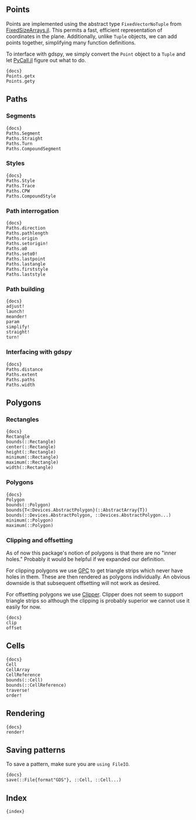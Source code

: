 ## Points

Points are implemented using the abstract type `FixedVectorNoTuple`
from [FixedSizeArrays.jl](https://github.com/SimonDanisch/FixedSizeArrays.jl).
This permits a fast, efficient representation of
coordinates in the plane. Additionally, unlike `Tuple` objects, we can
add points together, simplifying many function definitions.

To interface with gdspy, we simply convert the `Point` object to a `Tuple` and
let [PyCall.jl](https://github.com/stevengj/PyCall.jl) figure out what to do.

    {docs}
    Points.getx
    Points.gety

## Paths

### Segments

    {docs}
    Paths.Segment
    Paths.Straight
    Paths.Turn
    Paths.CompoundSegment

### Styles

    {docs}
    Paths.Style
    Paths.Trace
    Paths.CPW
    Paths.CompoundStyle

### Path interrogation

    {docs}
    Paths.direction
    Paths.pathlength
    Paths.origin
    Paths.setorigin!
    Paths.α0
    Paths.setα0!
    Paths.lastpoint
    Paths.lastangle
    Paths.firststyle
    Paths.laststyle

### Path building

    {docs}
    adjust!
    launch!
    meander!
    param
    simplify!
    straight!
    turn!

### Interfacing with gdspy
    {docs}
    Paths.distance
    Paths.extent
    Paths.paths
    Paths.width

## Polygons

### Rectangles
    {docs}
    Rectangle
    bounds(::Rectangle)
    center(::Rectangle)
    height(::Rectangle)
    minimum(::Rectangle)
    maximum(::Rectangle)
    width(::Rectangle)

### Polygons

    {docs}
    Polygon
    bounds(::Polygon)
    bounds{T<:Devices.AbstractPolygon}(::AbstractArray{T})
    bounds(::Devices.AbstractPolygon, ::Devices.AbstractPolygon...)
    minimum(::Polygon)
    maximum(::Polygon)

### Clipping and offsetting

As of now this package's notion of polygons is that there are no "inner holes."
Probably it would be helpful if we expanded our definition.

For clipping polygons we use [GPC](http://www.cs.man.ac.uk/~toby/gpc/) to get
triangle strips which never have holes in them. These are then rendered as
polygons individually. An obvious downside is that subsequent offsetting will not
work as desired.

For offsetting polygons we use [Clipper](http://www.angusj.com/delphi/clipper/documentation/Docs/Overview/_Body.htm).
Clipper does not seem to support triangle strips so although the clipping is
probably superior we cannot use it easily for now.

    {docs}
    clip
    offset


## Cells

    {docs}
    Cell
    CellArray
    CellReference
    bounds(::Cell)
    bounds(::CellReference)
    traverse!
    order!

## Rendering

    {docs}
    render!

## Saving patterns

To save a pattern, make sure you are `using FileIO`.

    {docs}
    save(::File{format"GDS"}, ::Cell, ::Cell...)

## Index
    {index}
